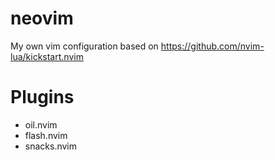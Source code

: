 # neovim

My own vim configuration based on https://github.com/nvim-lua/kickstart.nvim

# Plugins

- oil.nvim
- flash.nvim
- snacks.nvim
